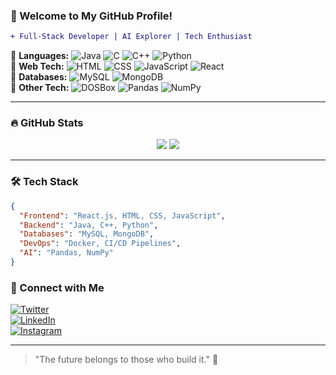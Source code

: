 ### 🚀 Welcome to My GitHub Profile!

```diff
+ Full-Stack Developer | AI Explorer | Tech Enthusiast
```

🔹 **Languages:** ![Java](https://img.shields.io/badge/Java-ED8B00?style=flat&logo=java&logoColor=white) ![C](https://img.shields.io/badge/C-00599C?style=flat&logo=c&logoColor=white) ![C++](https://img.shields.io/badge/C++-00599C?style=flat&logo=c%2B%2B&logoColor=white) ![Python](https://img.shields.io/badge/Python-3776AB?style=flat&logo=python&logoColor=white)  
🔹 **Web Tech:** ![HTML](https://img.shields.io/badge/HTML-E34F26?style=flat&logo=html5&logoColor=white) ![CSS](https://img.shields.io/badge/CSS-1572B6?style=flat&logo=css3&logoColor=white) ![JavaScript](https://img.shields.io/badge/JavaScript-F7DF1E?style=flat&logo=javascript&logoColor=black) ![React](https://img.shields.io/badge/React-61DAFB?style=flat&logo=react&logoColor=black)  
🔹 **Databases:** ![MySQL](https://img.shields.io/badge/MySQL-4479A1?style=flat&logo=mysql&logoColor=white) ![MongoDB](https://img.shields.io/badge/MongoDB-47A248?style=flat&logo=mongodb&logoColor=white)  
🔹 **Other Tech:** ![DOSBox](https://img.shields.io/badge/DOSBox-000000?style=flat&logo=msdos&logoColor=white) ![Pandas](https://img.shields.io/badge/Pandas-150458?style=flat&logo=pandas&logoColor=white) ![NumPy](https://img.shields.io/badge/NumPy-013243?style=flat&logo=numpy&logoColor=white)

---

### 🔥 GitHub Stats
<p align="center">
  <img src="https://github-readme-streak-stats.herokuapp.com/?user=Sanskruti-Shete&theme=radical&hide_border=true" />
  <img src="https://github-readme-stats.vercel.app/api?username=Sanskruti-Shete&show_icons=true&theme=radical" />
</p>

---

### 🛠️ Tech Stack
```json
{
  "Frontend": "React.js, HTML, CSS, JavaScript",
  "Backend": "Java, C++, Python",
  "Databases": "MySQL, MongoDB",
  "DevOps": "Docker, CI/CD Pipelines",
  "AI": "Pandas, NumPy"
}
```

### 🔗 Connect with Me
[![Twitter](https://img.shields.io/badge/Twitter-1DA1F2?style=flat&logo=twitter&logoColor=white)](https://twitter.com/sanskruti_shete)  
[![LinkedIn](https://img.shields.io/badge/LinkedIn-0077B5?style=flat&logo=linkedin&logoColor=white)](https://linkedin.com/in/SanskrutiShete)  
[![Instagram](https://img.shields.io/badge/Instagram-E4405F?style=flat&logo=instagram&logoColor=white)](https://instagram.com/sans_shete)

---

> "The future belongs to those who build it." 🚀
